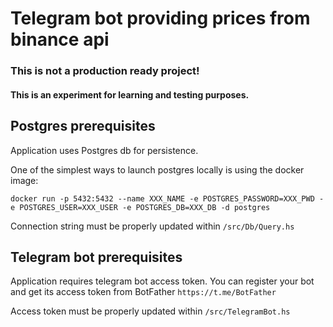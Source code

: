 # Telegram bot providing prices from binance api

### This is not a production ready project!
#### This is an experiment for learning and testing purposes. 

## Postgres prerequisites

Application uses Postgres db for persistence.

One of the simplest ways to launch postgres locally is using the docker image:
```
docker run -p 5432:5432 --name XXX_NAME -e POSTGRES_PASSWORD=XXX_PWD -e POSTGRES_USER=XXX_USER -e POSTGRES_DB=XXX_DB -d postgres
```

Connection string must be properly updated within `/src/Db/Query.hs`


## Telegram bot prerequisites

Application requires telegram bot access token. 
You can register your bot and get its access token from BotFather `https://t.me/BotFather`

Access token must be properly updated within `/src/TelegramBot.hs`
